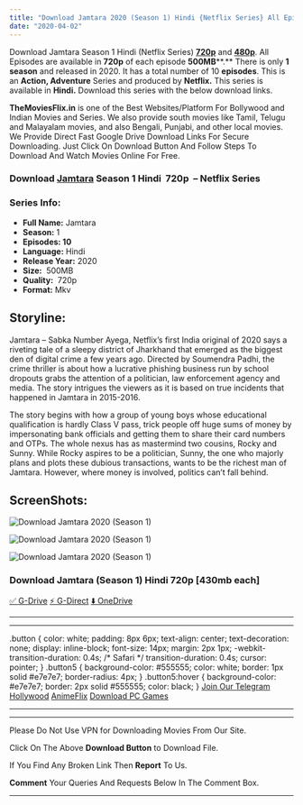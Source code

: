 ```yaml
---
title: "Download Jamtara 2020 (Season 1) Hindi {Netflix Series} All Episodes WeB-DL || 720p [430MB]"
date: "2020-04-02"
---
```


Download Jamtara Season 1 Hindi (Netflix Series) [**720p**](https://1moviesflix.com/720p-movies/) and [**480p**](https://1moviesflix.com/480p-movies/). All Episodes are available in **720p** of each episode **500MB****.** There is only **1 season** and released in 2020. It has a total number of 10 **episodes**. This is an **Action, Adventure** Series and produced by **Netflix.** This series is available in **Hindi.** Download this series with the below download links.

**TheMoviesFlix.in** is one of the Best Websites/Platform For Bollywood and Indian Movies and Series. We also provide south movies like Tamil, Telugu and Malayalam movies, and also Bengali, Punjabi, and other local movies. We Provide Direct Fast Google Drive Download Links For Secure Downloading. Just Click On Download Button And Follow Steps To Download And Watch Movies Online For Free.

### Download [Ja](https://www.imdb.com/title/tt11150912/)[mtara](https://www.imdb.com/title/tt11150912/) Season 1 Hindi  720p  – Netflix Series

### Series Info:

- **Full Name:** Jamtara
- **Season:** 1
- **Episodes: 10**
- **Language:** Hindi
- **Release Year:** 2020
- **Size:**  500MB
- **Quality:**  720p
- **Format:** Mkv

## Storyline:

Jamtara – Sabka Number Ayega, Netflix’s first India original of 2020 says a riveting tale of a sleepy district of Jharkhand that emerged as the biggest den of digital crime a few years ago. Directed by Soumendra Padhi, the crime thriller is about how a lucrative phishing business run by school dropouts grabs the attention of a politician, law enforcement agency and media. The story intrigues the viewers as it is based on true incidents that happened in Jamtara in 2015-2016.

The story begins with how a group of young boys whose educational qualification is hardly Class V pass, trick people off huge sums of money by impersonating bank officials and getting them to share their card numbers and OTPs. The whole nexus has as mastermind two cousins, Rocky and Sunny. While Rocky aspires to be a politician, Sunny, the one who majorly plans and plots these dubious transactions, wants to be the richest man of Jamtara. However, where money is involved, politics can’t fall behind.

## ScreenShots:

![Download Jamtara 2020 (Season 1)](https://i.imgur.com/fHKIzgS.jpg)

![Download Jamtara 2020 (Season 1)](https://i.imgur.com/bWQA3Md.jpg)

![Download Jamtara 2020 (Season 1)](https://i.imgur.com/27qbrph.jpg)

### Download Jamtara (Season 1) Hindi 720p \[430mb each\] 

[✅ G-Drive](https://1moviesflix.com?a270777880=dGhwUDhhQ2J5bG5EcUhOVnBvQ3dIMTQ4aGwzZGkrcVdWeDBqakdMK0VqNzljY1Vibks5NTBwekgxTUJMLy8xcG1CRTdQQ3hyWVRONnc0bGE3N2VKdmR4VHpFUHMxNk9NVWY1YjdjRGg1cVk9) [⚡ G-Direct](https://1moviesflix.com?a270777880=dGhwUDhhQ2J5bG5EcUhOVnBvQ3dIMTQ4aGwzZGkrcVdWeDBqakdMK0VqNzljY1Vibks5NTBwekgxTUJMLy8xcFlCRTE0cjhJY0E3Q1JjUTJ5UC9MWWt2NTFMN25OaWRNR2k3bEdqTWUwK3c9) [⬇️ OneDrive](https://1moviesflix.com?a270777880=dGhwUDhhQ2J5bG5EcUhOVnBvQ3dIMTQ4aGwzZGkrcVdWeDBqakdMK0VqNzljY1Vibks5NTBwekgxTUJMLy8xcGhkUEV5L0ZKekpvclpPZ2RjNzJPT1pBK3lxNnlLSEJzYm1TMFdyaVVrMDg9)

* * *

* * *

.button { color: white; padding: 8px 6px; text-align: center; text-decoration: none; display: inline-block; font-size: 14px; margin: 2px 1px; -webkit-transition-duration: 0.4s; /\* Safari \*/ transition-duration: 0.4s; cursor: pointer; } .button5 { background-color: #555555; color: white; border: 1px solid #e7e7e7; border-radius: 4px; } .button5:hover { background-color: #e7e7e7; border: 2px solid #555555; color: black; } [Join Our Telegram](http://gdrivepro.xyz/join.php) [Hollywood](https://moviesverse.com/) [AnimeFlix](https://animeflix.in/) [Download PC Games](https://gamesflix.net/)  

* * *

* * *

  

Please Do Not Use VPN for Downloading Movies From Our Site.

Click On The Above **Download Button** to Download File.

If You Find Any Broken Link Then **Report** To Us.

**Comment** Your Queries And Requests Below In The Comment Box.

* * *
